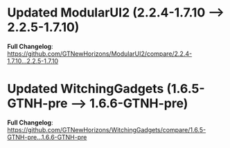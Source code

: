 # Updated ModularUI2 (2.2.4-1.7.10 -->  2.2.5-1.7.10)
**Full Changelog**: https://github.com/GTNewHorizons/ModularUI2/compare/2.2.4-1.7.10...2.2.5-1.7.10

# Updated WitchingGadgets (1.6.5-GTNH-pre -->  1.6.6-GTNH-pre)
**Full Changelog**: https://github.com/GTNewHorizons/WitchingGadgets/compare/1.6.5-GTNH-pre...1.6.6-GTNH-pre

